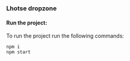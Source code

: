 ### Lhotse dropzone

#### Run the project:

To run the project run the following commands:
```
npm i
npm start
```
